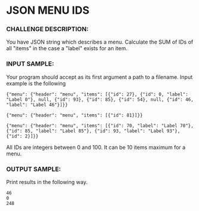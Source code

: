 # JSON MENU IDS

### CHALLENGE DESCRIPTION:

You have JSON string which describes a menu. Calculate the SUM of IDs of all "items" in the case a "label" exists for an item.

### INPUT SAMPLE:

Your program should accept as its first argument a path to a filename. Input example is the following

```
{"menu": {"header": "menu", "items": [{"id": 27}, {"id": 0, "label": "Label 0"}, null, {"id": 93}, {"id": 85}, {"id": 54}, null, {"id": 46, "label": "Label 46"}]}}

{"menu": {"header": "menu", "items": [{"id": 81}]}}

{"menu": {"header": "menu", "items": [{"id": 70, "label": "Label 70"}, {"id": 85, "label": "Label 85"}, {"id": 93, "label": "Label 93"}, {"id": 2}]}}
```

All IDs are integers between 0 and 100. It can be 10 items maximum for a menu.

### OUTPUT SAMPLE:

Print results in the following way.

```
46
0
248
```
